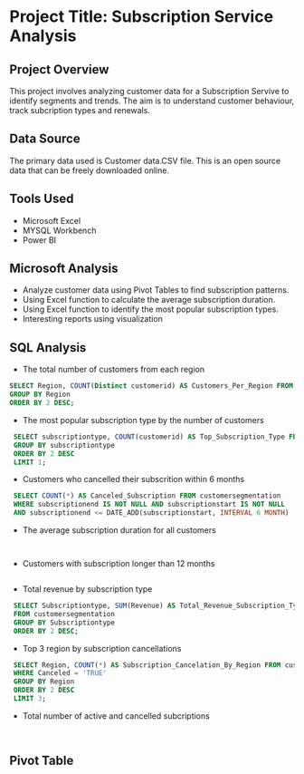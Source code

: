 # Project Title: Subscription Service Analysis


## Project Overview
This project involves analyzing customer data for a Subscription Servive to identify segments and trends. The aim is to understand customer behaviour, track subcription types and renewals.

## Data Source
The primary data used is Customer data.CSV file. This is an open source data that can be freely downloaded online.

## Tools Used
- Microsoft Excel
- MYSQL Workbench
- Power BI

## Microsoft Analysis
- Analyze customer data using Pivot Tables to find subscription patterns.
- Using Excel function to calculate the average subscription duration.
- Using Excel function to identify the most popular subscription types.
- Interesting reports using visualization


 ## SQL Analysis
 - The total number of customers from each region
  
  ```SQL
  SELECT Region, COUNT(Distinct customerid) AS Customers_Per_Region FROM customersegmentation
  GROUP BY Region
  ORDER BY 2 DESC;
 ```
 - The most popular subscription type by the number of customers
```SQL
 SELECT subscriptiontype, COUNT(customerid) AS Top_Subscription_Type FROM customersegmentation
 GROUP BY subscriptiontype
 ORDER BY 2 DESC
 LIMIT 1;
```
 - Customers who cancelled their subscrition within 6 months
```SQL
 SELECT COUNT(*) AS Canceled_Subscription FROM customersegmentation
 WHERE subscriptionend IS NOT NULL AND subscriptionstart IS NOT NULL
 AND subscriptionend <= DATE_ADD(subscriptionstart, INTERVAL 6 MONTH)
```
 - The average subscription duration for all customers
```SQL



```
 - Customers with subscription longer than 12 months
```SQL


```
 - Total revenue by subscription type
```SQL
 SELECT Subscriptiontype, SUM(Revenue) AS Total_Revenue_Subscription_Type
 FROM customersegmentation
 GROUP BY Subscriptiontype
 ORDER BY 2 DESC;
```
 - Top 3 region by subscription cancellations
```SQL
 SELECT Region, COUNT(*) AS Subscription_Cancelation_By_Region FROM customersegmentation
 WHERE Canceled = 'TRUE'
 GROUP BY Region
 ORDER BY 2 DESC
 LIMIT 3;
```
 - Total number of active and cancelled subcriptions
```SQL
 

```

## Pivot Table
